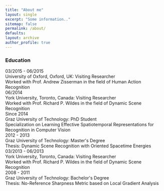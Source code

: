 ```yaml
---
title: "About me"
layout: single
excerpt: "Some information.."
sitemap: false
permalink: /about/
defaults:
layout: archive
author_profile: true
---
```


</div>
<div class="container">
  <h3>Education</h3>
  <div id="timeline">
    <div class="timelineitem">
      <div class="tdate">03/2015 - 06/2015</div>
      <div class="ttitle">University of Oxford, Oxford, UK: Visiting Researcher  </div>
	  <div class="tdesc"> Worked with Prof. Andrew Zisserman in the field of Human Action Recognition </div>
    </div>
	<div class="timelineitem">
      <div class="tdate">06/2014</div>
      <div class="ttitle">York University, Toronto, Canada: Visiting Researcher  </div>
	  <div class="tdesc"> Worked with Prof. Richard P. Wildes in the field of Dynamic Scene Recognition </div>
    </div>
    <div class="timelineitem">
      <div class="tdate">Since 2014</div>
      <div class="ttitle">Graz University of Technology: PhD Student</div>
      <div class="tdesc">Specialization on <span class="thigh">Learning Effective Spatiotemporal Representations for Recognition in Computer Vision </span></div>
    </div>
	<div class="timelineitem">
      <div class="tdate">2012 - 2013</div>
      <div class="ttitle">Graz University of Technology: Master's Degree </div>
      <div class="tdesc">Thesis: <span class="thigh">Dynamic Scene Recognition with Oriented Spacetime Energies</span></div>
    </div>
    <div class="timelineitem">
      <div class="tdate">03/2013 - 06/2013</div>
      <div class="ttitle">York University, Toronto, Canada: Visiting Researcher  </div>
	  <div class="tdesc"> Worked with Prof. Richard P. Wildes in the field of Dynamic Scene Recognition </div>
    </div>
    <div class="timelineitem">
      <div class="tdate">2008 - 2011
      </div>
      <div class="ttitle">Graz University of Technology: Bachelor's Degree </div>
      <div class="tdesc">Thesis: <span class="thigh">No-Reference Sharpness Metric based on Local Gradient Analysis</span></div>
    </div>
  </div>
</div>
